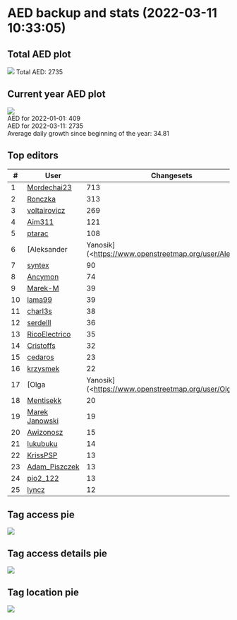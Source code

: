 # AED backup and stats (2022-03-11 10:33:05)


## Total AED plot
![](report_data/total_aed.png)
Total AED: 2735

## Current year AED plot
![](report_data/current_year_aed.png)\
AED for 2022-01-01: 409\
AED for 2022-03-11: 2735\
Average daily growth since beginning of the year: 34.81

## Top editors
| # | User | Changesets |
| ------------- | ------------- | ------------- |
| 1 | [Mordechai23](<https://www.openstreetmap.org/user/Mordechai23>) | 713 |
| 2 | [Ronczka](<https://www.openstreetmap.org/user/Ronczka>) | 313 |
| 3 | [voltairovicz](<https://www.openstreetmap.org/user/voltairovicz>) | 269 |
| 4 | [Aim311](<https://www.openstreetmap.org/user/Aim311>) | 121 |
| 5 | [ptarac](<https://www.openstreetmap.org/user/ptarac>) | 108 |
| 6 | [Aleksander | Yanosik](<https://www.openstreetmap.org/user/Aleksander | Yanosik>) | 104 |
| 7 | [syntex](<https://www.openstreetmap.org/user/syntex>) | 90 |
| 8 | [Ancymon](<https://www.openstreetmap.org/user/Ancymon>) | 74 |
| 9 | [Marek-M](<https://www.openstreetmap.org/user/Marek-M>) | 39 |
| 10 | [lama99](<https://www.openstreetmap.org/user/lama99>) | 39 |
| 11 | [charl3s](<https://www.openstreetmap.org/user/charl3s>) | 38 |
| 12 | [serdelll](<https://www.openstreetmap.org/user/serdelll>) | 36 |
| 13 | [RicoElectrico](<https://www.openstreetmap.org/user/RicoElectrico>) | 35 |
| 14 | [Cristoffs](<https://www.openstreetmap.org/user/Cristoffs>) | 32 |
| 15 | [cedaros](<https://www.openstreetmap.org/user/cedaros>) | 23 |
| 16 | [krzysmek](<https://www.openstreetmap.org/user/krzysmek>) | 22 |
| 17 | [Olga | Yanosik](<https://www.openstreetmap.org/user/Olga | Yanosik>) | 21 |
| 18 | [Mentisekk](<https://www.openstreetmap.org/user/Mentisekk>) | 20 |
| 19 | [Marek Janowski](<https://www.openstreetmap.org/user/Marek Janowski>) | 19 |
| 20 | [Awizonosz](<https://www.openstreetmap.org/user/Awizonosz>) | 15 |
| 21 | [lukubuku](<https://www.openstreetmap.org/user/lukubuku>) | 14 |
| 22 | [KrissPSP](<https://www.openstreetmap.org/user/KrissPSP>) | 13 |
| 23 | [Adam_Piszczek](<https://www.openstreetmap.org/user/Adam_Piszczek>) | 13 |
| 24 | [pio2_122](<https://www.openstreetmap.org/user/pio2_122>) | 13 |
| 25 | [lyncz](<https://www.openstreetmap.org/user/lyncz>) | 12 |

## Tag access pie
![](report_data/tag_access.png)

## Tag access details pie
![](report_data/tag_access_details.png)

## Tag location pie
![](report_data/tag_location.png)
